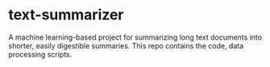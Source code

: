 # text-summarizer
A machine learning-based project for summarizing long text documents into shorter, easily digestible summaries. This repo contains the code, data processing scripts.
